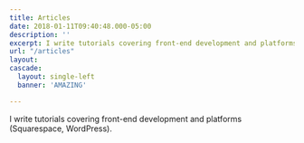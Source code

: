 ```yaml
---
title: Articles
date: 2018-01-11T09:40:48.000-05:00
description: ''
excerpt: I write tutorials covering front-end development and platforms (Squarespace, WordPress).
url: "/articles"
layout: 
cascade:
  layout: single-left
  banner: 'AMAZING'

---
```

I write tutorials covering front-end development and platforms (Squarespace, WordPress).